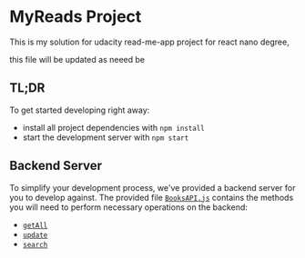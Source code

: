 # MyReads Project

This is my solution for udacity read-me-app project for react nano degree,

this file will be updated as neeed be


## TL;DR

To get started developing right away:

* install all project dependencies with `npm install`
* start the development server with `npm start`



## Backend Server

To simplify your development process, we've provided a backend server for you to develop against. The provided file [`BooksAPI.js`](src/BooksAPI.js) contains the methods you will need to perform necessary operations on the backend:

* [`getAll`](#getall)
* [`update`](#update)
* [`search`](#search)

